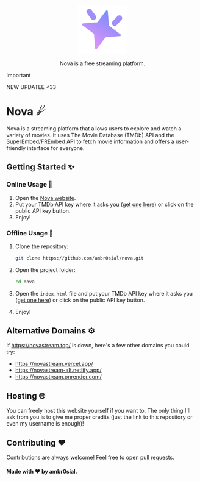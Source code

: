 <p align="center">
  <a href="https://github.com/ambr0sial/nova"><img src="logo.png" alt="Nova" width="128" /></a> 
</p>
<p align="center">
  Nova is a free streaming platform.
</p>

> [!IMPORTANT]
> NEW UPDATEE <33

# Nova ☄

Nova is a streaming platform that allows users to explore and watch a variety of movies. It uses The Movie Database (TMDb) API and the SuperEmbed/FREmbed API to fetch movie information and offers a user-friendly interface for everyone.

## Getting Started ✨

### Online Usage 🎉

1. Open the [Nova website](https://novastream.top/).
2. Put your TMDb API key where it asks you ([get one here](https://www.themoviedb.org/documentation/api)) or click on the public API key button.
3. Enjoy!

### Offline Usage 💾

1. Clone the repository:

   ```bash
   git clone https://github.com/ambr0sial/nova.git
   ```
2. Open the project folder:
   ```bash
   cd nova
   ```
3. Open the `index.html` file and put your TMDb API key where it asks you ([get one here](https://www.themoviedb.org/documentation/api)) or click on the public API key button.
4. Enjoy!

## Alternative Domains ⚙️

If https://novastream.top/ is down, here's a few other domains you could try:

- https://novastream.vercel.app/
- https://novastream-alt.netlify.app/
- https://novastream.onrender.com/

## Hosting 🌐

You can freely host this website yourself if you want to. The only thing I'll ask from you is to give me proper credits (just the link to this repository or even my username is enough)!

## Contributing ❤

Contributions are always welcome! Feel free to open pull requests.

#### Made with ❤ by ambr0sial.
